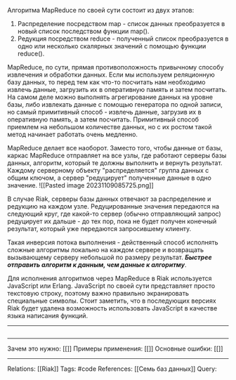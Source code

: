 Алгоритма MapReduce по своей сути состоит из двух этапов:
1. Распределение посредством map - список данных преобразуется в новый список последством функции map(). 
2. Редукция посредством reduce - полученный список преобразуется в одно или несколько скалярных значений с помощью функции reduce(). 

MapReduce, по сути, прямая противоположность привычному способу извлечения и обработки данных. Если мы используем реляционную базу данных, то перед тем как что-то посчитать нам необходимо извлечь данные, загрузить их в оперативную память и затем посчитать. На самом деле можно выполнять агрегирование данных на уровне базы, либо извлекать данные с помощью генератора по одной записи, но самый примитивный способ - извлечь данные, загрузив их в оперативную память, а затем посчитать. Примитивный способ приемлем на небольшом количестве данных, но с их ростом такой метод начинает работать очень медленно. 

MapReduce делает все наоборот. Заместо того, чтобы данные от базы, каркас MapReduce отправляет на все узлы, где работают серверы базы данных, алгоритм, который те должны выполнить и вернуть результат. Каждому серверному объекту "распределяется" группа данных с общим ключом, а сервер "редуцирует" полученные данные в одно значение. 
![[Pasted image 20231109085725.png]]

В случае Riak, серверы базы данных отвечают за распределение и редукцию на каждом узле. Редуцированные значения передаются на следующий круг, где какой-то сервер (обычно отправляющий запрос) редуцирует их дальше - до тех пор, пока не будет получен конечный результат, который уже передаются запросившему клиенту. 

Такая инверсия потока выполнения - действенный способ исполнять сложные алгоритмы локально на каждом сервере и возвращать вызывающему серверу небольшой по размеру результат. 
***Быстрее отправить алгоритм к данным, чем данные к алгоритму***. 

Для исполнения алгоритмов через MapReduce в Riak используется JavaScript или Erlang. JavaScript по своей сути представляет просто текстовую строку, поэтому важно правильно экранировать специальные символы. 
Стоит заметить, что в последующих версиях Riak будет удалена возможность использовать JavaScript в качестве языка написания функций.


___
```

```
___
Зачем это нужно: [[]] 
Примеры применения: [[]] 
Основные ошибки: [[]]
___
Relations: [[Riak]] 
Tags: #code
References: [[Семь баз данных]] 
Query: 